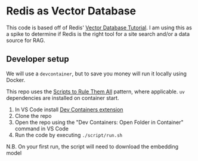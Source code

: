 # Redis as Vector Database 

This code is based off of Redis' [Vector Database Tutorial](https://redis.io/docs/latest/develop/get-started/vector-database/). I am using this as a spike to determine if Redis is the right tool for a site search and/or a data source for RAG.

## Developer setup

We will use a `devcontainer`, but to save you money will run it locally using Docker.

This repo uses the [Scripts to Rule Them All](https://github.blog/engineering/scripts-to-rule-them-all/) pattern, where applicable.
`uv` dependencies are installed on container start.

1. In VS Code install [Dev Containers extension](https://marketplace.visualstudio.com/items?itemName=ms-vscode-remote.remote-containers)
1. Clone the repo
1. Open the repo using the "Dev Containers: Open Folder in Container" command in VS Code
1. Run the code by executing `./script/run.sh`

N.B. On your first run, the script will need to download the embedding model

